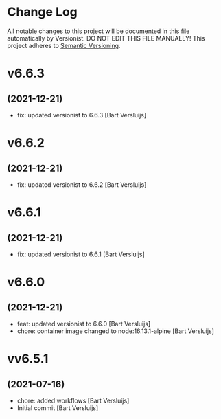 # Change Log

All notable changes to this project will be documented in this file
automatically by Versionist. DO NOT EDIT THIS FILE MANUALLY!
This project adheres to [Semantic Versioning](http://semver.org/).

# v6.6.3
## (2021-12-21)

* fix: updated versionist to 6.6.3 [Bart Versluijs]

# v6.6.2
## (2021-12-21)

* fix: updated versionist to 6.6.2 [Bart Versluijs]

# v6.6.1
## (2021-12-21)

* fix: updated versionist to 6.6.1 [Bart Versluijs]

# v6.6.0
## (2021-12-21)

* feat: updated versionist to 6.6.0 [Bart Versluijs]
* chore: container image changed to node:16.13.1-alpine [Bart Versluijs]

# vv6.5.1
## (2021-07-16)

* chore: added workflows [Bart Versluijs]
* Initial commit [Bart Versluijs]
